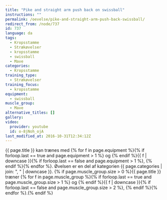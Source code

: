 ```yaml
---
title: "Pike and straight arm push back on swissball"
instructions: ""
permalink: /oevelse/pike-and-straight-arm-push-back-swissball/
redirect_from: /node/737
id: 737
language: da
tags:
  - Kropsstamme
  - Strækøvelser
  - kropsstamme
  - swissball
  - Mave
categories:
  - Kropsstamme
training_type:
  - Strækøvelser
training_focus:
  - kropsstamme
equipment:
  - swissball
muscle_group:
  - Mave
alternative_titles: []
gallery:
video:
  provider: youtube
  id: o-8jNoh_ojA
last_modified_at: 2016-10-31T12:34:12Z
---
```


{{ page.title }} kan trænes med {% for f in page.equipment %}{% if forloop.last == true and page.equipment > 1 %} og {% endif %}{{ f | downcase  }}{% if forloop.last == false and page.equipment > 1 %}, {% endif %}{% endfor %}. Øvelsen er en del af kategorien {{ page.categories | join: ", " | downcase }}. {% if page.muscle_group.size > 0 %}{{ page.title }} træner {% for f in page.muscle_group %}{% if forloop.last == true and page.muscle_group.size > 1 %} og {% endif %}{{ f | downcase }}{% if forloop.last == false and page.muscle_group.size > 2 %}, {% endif %}{% endfor %}.{% endif %}
